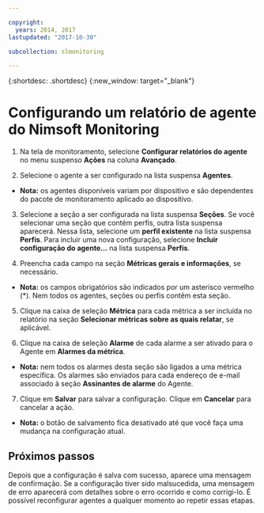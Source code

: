 ```yaml
---

copyright:
  years: 2014, 2017
lastupdated: "2017-10-30"

subcollection: slmonitoring

---
```


{:shortdesc: .shortdesc}
{:new_window: target="_blank"}

# Configurando um relatório de agente do Nimsoft Monitoring

1. Na tela de monitoramento, selecione **Configurar relatórios do agente** no menu suspenso **Ações** na coluna **Avançado**.

2. Selecione o agente a ser configurado na lista suspensa **Agentes**.
  * **Nota:** os agentes disponíveis variam por dispositivo e são dependentes do
pacote de monitoramento aplicado ao dispositivo.

3. Selecione a seção a ser configurada na lista suspensa **Seções**. Se você selecionar uma seção que contém perfis, outra lista suspensa aparecerá. Nessa lista, selecione um **perfil existente** na lista suspensa **Perfis**. Para incluir uma nova configuração, selecione **Incluir configuração do agente...** na lista suspensa **Perfis**.

4. Preencha cada campo na seção **Métricas gerais e informações**, se necessário.
  * **Nota:** os campos obrigatórios são indicados por um asterisco vermelho (*). Nem todos os agentes, seções ou perfis contêm esta seção.

5. Clique na caixa de seleção **Métrica** para cada métrica a ser incluída no relatório na seção **Selecionar métricas sobre as quais relatar**, se aplicável.

6. Clique na caixa de seleção **Alarme** de cada alarme a ser ativado para o Agente em **Alarmes da métrica**.
  * **Nota:** nem todos os alarmes desta seção são ligados a uma métrica específica. Os alarmes são enviados para cada endereço de e-mail associado à seção **Assinantes de alarme** do Agente.

7. Clique em **Salvar** para salvar a configuração. Clique em **Cancelar** para cancelar a ação.
  * **Nota:** o botão de salvamento fica desativado até que você faça uma mudança na configuração atual.

## Próximos passos

Depois que a configuração é salva com sucesso, aparece uma mensagem de confirmação. Se a configuração tiver sido malsucedida, uma mensagem de erro aparecerá com detalhes sobre o erro ocorrido e como corrigi-lo. É possível reconfigurar agentes a qualquer momento ao repetir essas etapas.
